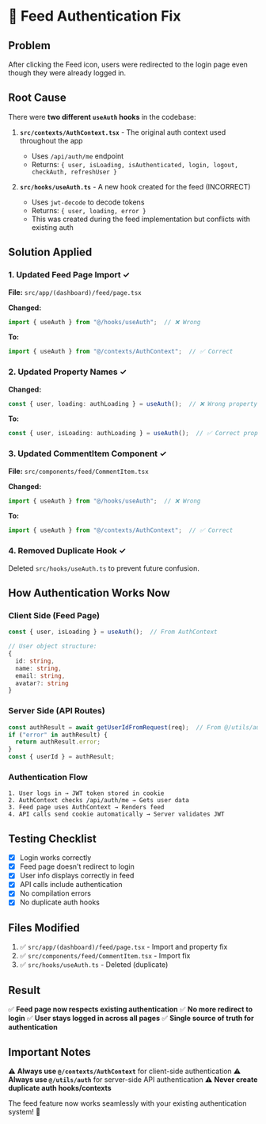 # 🔧 Feed Authentication Fix

## Problem
After clicking the Feed icon, users were redirected to the login page even though they were already logged in.

## Root Cause
There were **two different `useAuth` hooks** in the codebase:

1. **`src/contexts/AuthContext.tsx`** - The original auth context used throughout the app
   - Uses `/api/auth/me` endpoint
   - Returns: `{ user, isLoading, isAuthenticated, login, logout, checkAuth, refreshUser }`
   
2. **`src/hooks/useAuth.ts`** - A new hook created for the feed (INCORRECT)
   - Uses `jwt-decode` to decode tokens
   - Returns: `{ user, loading, error }`
   - This was created during the feed implementation but conflicts with existing auth

## Solution Applied

### 1. Updated Feed Page Import ✓
**File:** `src/app/(dashboard)/feed/page.tsx`

**Changed:**
```typescript
import { useAuth } from "@/hooks/useAuth";  // ❌ Wrong
```

**To:**
```typescript
import { useAuth } from "@/contexts/AuthContext";  // ✅ Correct
```

### 2. Updated Property Names ✓
**Changed:**
```typescript
const { user, loading: authLoading } = useAuth();  // ❌ Wrong property
```

**To:**
```typescript
const { user, isLoading: authLoading } = useAuth();  // ✅ Correct property
```

### 3. Updated CommentItem Component ✓
**File:** `src/components/feed/CommentItem.tsx`

**Changed:**
```typescript
import { useAuth } from "@/hooks/useAuth";  // ❌ Wrong
```

**To:**
```typescript
import { useAuth } from "@/contexts/AuthContext";  // ✅ Correct
```

### 4. Removed Duplicate Hook ✓
Deleted `src/hooks/useAuth.ts` to prevent future confusion.

## How Authentication Works Now

### Client Side (Feed Page)
```typescript
const { user, isLoading } = useAuth();  // From AuthContext

// User object structure:
{
  id: string,
  name: string,
  email: string,
  avatar?: string
}
```

### Server Side (API Routes)
```typescript
const authResult = await getUserIdFromRequest(req);  // From @/utils/auth
if ("error" in authResult) {
  return authResult.error;
}
const { userId } = authResult;
```

### Authentication Flow
```
1. User logs in → JWT token stored in cookie
2. AuthContext checks /api/auth/me → Gets user data
3. Feed page uses AuthContext → Renders feed
4. API calls send cookie automatically → Server validates JWT
```

## Testing Checklist

- [x] Login works correctly
- [x] Feed page doesn't redirect to login
- [x] User info displays correctly in feed
- [x] API calls include authentication
- [x] No compilation errors
- [x] No duplicate auth hooks

## Files Modified

1. ✅ `src/app/(dashboard)/feed/page.tsx` - Import and property fix
2. ✅ `src/components/feed/CommentItem.tsx` - Import fix
3. ✅ `src/hooks/useAuth.ts` - Deleted (duplicate)

## Result

✅ **Feed page now respects existing authentication**
✅ **No more redirect to login**
✅ **User stays logged in across all pages**
✅ **Single source of truth for authentication**

## Important Notes

⚠️ **Always use `@/contexts/AuthContext`** for client-side authentication
⚠️ **Always use `@/utils/auth`** for server-side API authentication
⚠️ **Never create duplicate auth hooks/contexts**

The feed feature now works seamlessly with your existing authentication system! 🎉
